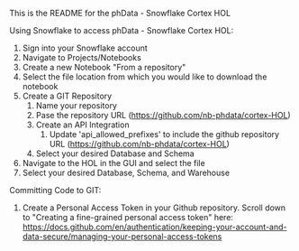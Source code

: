 This is the README for the phData - Snowflake Cortex HOL


Using Snowflake to access phData - Snowflake Cortex HOL:

1. Sign into your Snowflake account
2. Navigate to Projects/Notebooks
3. Create a new Notebook "From a repository"
4. Select the file location from which you would like to download the notebook
5. Create a GIT Repository
   1. Name your repository
   2. Pase the repository URL (https://github.com/nb-phdata/cortex-HOL)
   3. Create an API Integration
      1. Update 'api_allowed_prefixes' to include the github repository URL (https://github.com/nb-phdata/cortex-HOL)
   4. Select your desired Database and Schema
6. Navigate to the HOL in the GUI and select the file
7. Select your desired Database, Schema, and Warehouse

Committing Code to GIT:

1. Create a Personal Access Token in your Github repository.
   Scroll down to "Creating a fine-grained personal access token" here:
   https://docs.github.com/en/authentication/keeping-your-account-and-data-secure/managing-your-personal-access-tokens
